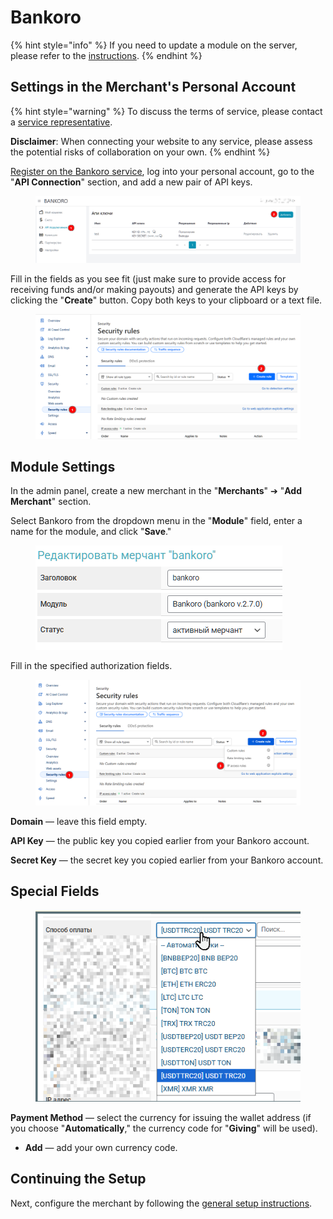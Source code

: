 # Bankoro

{% hint style="info" %}
If you need to update a module on the server, please refer to the [instructions](https://premium.gitbook.io/main/en/en/basic-settings/faq/updating-script-files-on-the-server/how-to-update-files-on-the-server#merchant-and-auto-payout-modules).
{% endhint %}

## Settings in the Merchant's Personal Account

{% hint style="warning" %}
To discuss the terms of service, please contact a [service representative](https://t.me/bankoro_crypto).

**Disclaimer**: When connecting your website to any service, please assess the potential risks of collaboration on your own.
{% endhint %}

[Register on the Bankoro service](https://bankoro.io/registration), log into your personal account, go to the "**API Connection**" section, and add a new pair of API keys.

<figure><img src="../../../.gitbook/assets/image (3) (1)_eng.png" alt=""><figcaption></figcaption></figure>

Fill in the fields as you see fit (just make sure to provide access for receiving funds and/or making payouts) and generate the API keys by clicking the "**Create**" button. Copy both keys to your clipboard or a text file.

<figure><img src="../../../.gitbook/assets/image (1) (1) (1) (1) (1)_eng.png" alt=""><figcaption></figcaption></figure>

## Module Settings

In the admin panel, create a new merchant in the "**Merchants**" ➔ "**Add Merchant**" section.

Select Bankoro from the dropdown menu in the "**Module**" field, enter a name for the module, and click "**Save**."

<figure><img src="../../../.gitbook/assets/image (3) (1) (1)_eng.png" alt=""><figcaption></figcaption></figure>

Fill in the specified authorization fields.

<figure><img src="../../../.gitbook/assets/image (2) (1) (1) (1) (1)_eng.png" alt=""><figcaption></figcaption></figure>

**Domain** — leave this field empty.

**API Key** — the public key you copied earlier from your Bankoro account.

**Secret Key** — the secret key you copied earlier from your Bankoro account.

## Special Fields

<figure><img src="../../../.gitbook/assets/image (2221)_eng.png" alt=""><figcaption></figcaption></figure>

**Payment Method** — select the currency for issuing the wallet address (if you choose "**Automatically**," the currency code for "**Giving**" will be used).

* **Add** — add your own currency code.

## Continuing the Setup

Next, configure the merchant by following the [general setup instructions](https://premium.gitbook.io/main/en/en/basic-settings/merchants-and-auto-payments/merchants/general-merchant-settings).